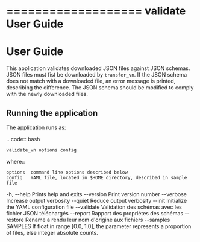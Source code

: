 ===================
validate User Guide
===================

# User Guide

This application validates downloaded JSON files against JSON schemas.
JSON files must fist be downloaded by `transfer_vn`.
If the JSON schema does not match with a downloaded file, an error message
is printed, describing the difference. The JSON schema should be modified
to comply with the newly downloaded files.

## Running the application

The application runs as:

.. code:: bash

    validate_vn options config

where::

    options  command line options described below
    config   YAML file, located in $HOME directory, described in sample file

-h, --help Prints help and exits
--version Print version number
--verbose Increase output verbosity
--quiet Reduce output verbosity
--init Initialize the YAML configuration file
--validate Validation des schémas avec les fichier JSON téléchargés
--report Rapport des propriétes des schémas
--restore Rename a rendu leur nom d'origine aux fichiers
--samples SAMPLES If float in range [0.0, 1.0], the parameter represents a proportion of files, else integer absolute counts.
